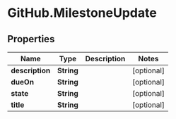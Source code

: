 # GitHub.MilestoneUpdate

## Properties

Name | Type | Description | Notes
------------ | ------------- | ------------- | -------------
**description** | **String** |  | [optional] 
**dueOn** | **String** |  | [optional] 
**state** | **String** |  | [optional] 
**title** | **String** |  | [optional] 


